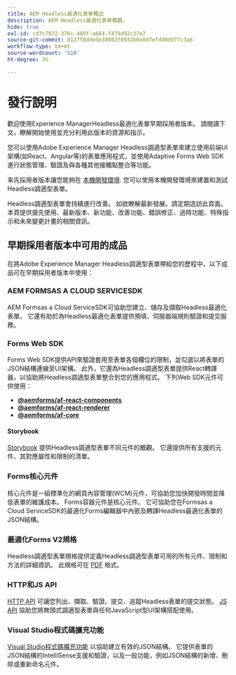 ```yaml
---
title: AEM Headless最適化表單概述
description: AEM Headless最適化表單概觀。
hide: true
exl-id: cd7c7972-376c-489f-a684-f479d92c37e7
source-git-commit: 0127f8ddede38083f0932b0e8d7efdd0dd77c3a6
workflow-type: tm+mt
source-wordcount: '510'
ht-degree: 3%

---
```



# 發行說明

歡迎使用Experience ManagerHeadless最適化表單早期採用者版本。 請閱讀下文，瞭解開始使用並充分利用此版本的資源和指示。

您可以使用Adobe Experience Manager Headless調適型表單來建立使用前端UI架構(如React、Angular等)的表單應用程式，並使用Adaptive Forms Web SDK進行狀態管理、驗證及與各種其他接觸點整合等功能。

率先採用者版本讓您能夠在 [本機開發環境](setup-development-environment.md). 您可以使用本機開發環境來建置和測試Headless調適型表單。

Headless調適型表單會持續進行改善。 如欲瞭解最新發展，請定期造訪此頁面。 本頁提供搶先使用、最新版本、新功能、改善功能、錯誤修正、過時功能、特殊指示和未來變更計畫的相關資訊。

<!-- 

## July 2022 (v0.22.1)

### New features

* Introduced the `validateFormData` API. It validates all the components against the rules and constraints an returns the list of errors. The validation takes place on the server.
* Introduced the `FormLoad` event.
* Introduced the `importData` and `exportData`.
* You can now dynamically add or remove items, that expect unqiue values, from a repeatable panel. You can use the `minItems` and `maxitems` constraint to set limit of item.
* You can now use constraint to set maximum file upload size, accepted file types, minimum files, and maximum files to upload.

### Improvements and bug fixes

* The service was executing some event handlers twice. The issue is fixed.
* Fixing Data Generation with different values of dataRef, name and type.

<!-- ### React Renderer component -->

## 早期採用者版本中可用的成品

在將Adobe Experience Manager Headless調適型表單帶給您的歷程中，以下成品可在早期採用者版本中使用：

### AEM FORMSAS A CLOUD SERVICESDK

AEM Formsas a Cloud ServiceSDK可協助您建立、儲存及擷取Headless最適化表單。 它還有助於為Headless最適化表單提供預填、伺服器端規則驗證和提交服務。

### Forms Web SDK

Forms Web SDK提供API來驗證套用至表單各個欄位的限制，並勾選以將表單的JSON結構連線至UI架構。 此外，它還為Headless調適型表單提供React&#x200B;轉譯器，以協助將Headless調適型表單整合到您的應用程式。 下列Web SDK元件可供使用：

* **[@aemforms/af-react-components](https://www.npmjs.com/package/@aemforms/af-react-components)**
* **[@aemforms/af-react-renderer](https://www.npmjs.com/package/@aemforms/af-react-renderer)**
* **[@aemforms/af-core](https://www.npmjs.com/package/@aemforms/af-core)**

<!-- npm i --save @aemforms/af-react-components @aemforms/af-react-renderer @aemforms/af-core -->

#### Storybook

[Storybook](https://opensource.adobe.com/aem-forms-af-runtime/storybook/) 提供Headless調適型表單不同元件的概觀。 它還提供所有支援的元件、其對應屬性和限制的清單。

### Forms核心元件

<!-- Forms components are the structural elements that constitute the content of the form being authored. These components provide various form fields and ability to customize those fields. -->

核心元件是一組標準化的網頁內容管理(WCM)元件，可協助您加快開發時間並降低表單的維護成本。 Forms容器元件是核心元件。 它可協助您在Formsas a Cloud ServiceSDK的最適化Forms編輯器中內嵌及轉譯Headless最適化表單的JSON結構。

### 最適化Forms V2規格

Headless調適型表單規格提供定義Headless調適型表單可用的所有元件、限制和方法的詳細資訊。 此規格可在 [PDF](/help/assets/Headless-Adaptive-Form-Specification.pdf) 格式。

### HTTP和JS API

[HTTP API](https://opensource.adobe.com/aem-forms-af-runtime/api/) 可讓您列出、擷取、驗證、提交、追蹤Headless表單的提交狀態。 [JS API](https://opensource.adobe.com/aem-forms-af-runtime/jsdocs/) 協助您將無頭式調適型表單與任何JavaScript型UI架構搭配使用。

### Visual Studio程式碼擴充功能

[Visual Studio程式碼擴充功能](visual-studio-code-extension-for-headless-adaptive-forms.md) 以協助建立有效的JSON結構。 它提供表單的JSON結構的IntelliSense支援和驗證，以及一般功能，例如JSON結構的新增、刪除或重新命名元件。

<!-- ## What's next

The following features would be available in upcoming releases:

* HTTP APIs to invoke a business logic.
* Server-side capabilities (Prefill, server-side validation, generating Document of Record (DoR), Submitting to a Form Data Model or using Form Data Models for creating rules, and more).
* Continuous improvements to specifications and Headless adaptive form runtime.
* Use  Adaptive Forms editor for easier management and authoring Headless adaptive forms.
-->